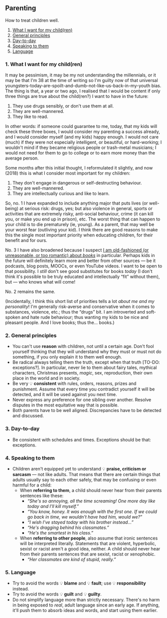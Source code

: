 ## Parenting

How to treat children well.

1. [What I want for my child(ren)](#1-what-i-want-for-my-children)
1. [General principles](#2-general-principles)
1. [Day-to-day](#3-day-to-day)
1. [Speaking to them](#4-speaking-to-them)
1. [Language](#5-language)

### 1. What I want for my child(ren)

It may be pessimism, it may be my not understanding the millennials, or it may be that I'm 38 at the time of writing so I'm guilty now of that universal
youngsters-today-are-spoilt-and-dumb-not-like-us-back-in-my-youth bias.
The thing is that, a year or two ago, I realised that I would be content if only three things are true about the child(ren?) I want to have in the future:

1. They use drugs sensibly, or don't use them at all.
1. They are well-mannered.
1. They like to read.

In other words: if someone could guarantee to me, today, that my kids will check these three boxes, I would consider my parenting a success already, and I would
consider myself (and my kids) happy enough.
I would not care (much) if they were not especially intelligent, or beautiful, or hard-working; I wouldn't mind if they became religious people or
trash-metal musicians; I would not need for them to go to college or to earn more money than the average person.

Some months after this initial thought, I reformulated it slightly, and now (2018) this is what I consider most important for my children:

1. They don't engage in dangerous or self-destructing behaviour.
1. They are well-mannered.
1. They are intellectually curious and like to learn.

So, no. 1 I have expanded to include anything major that puts lives (or well-being) at serious risk: drugs, yes; but also violence in general, sports or
activities that are extremely risky, anti-social behaviour, crime (it can kill you, or make you end up in prison), etc.
The worst thing that can happen to your child is to die prematurely (ie, young).
As a parent, that may well be your worst fear (outliving your kid).
I think there are good reasons to make this the single most important priority when educating children, for their benefit and for ours.

No. 3 I have also broadened because I suspect [I am old-fashioned (or unreasonable, or too romantic) about *books*](logic##21-about-the-importance-of-reading)
in particular.
Perhaps kids in the future will definitely learn more and better from other sources&nbsp;&mdash;&nbsp;be it podcasts, blog posts, MOOCs, or even YouTube videos.
I want to be open to that possibility.
I *still* don't see good substitutes for books *today* (I don't think it's possible to be truly educated and intellectually &ldquo;fit&rdquo; without them),
but&nbsp;&mdash;&nbsp;who knows what will come!

No. 2 remains the same.

(Incidentally, I think this short list of priorities tells a lot *about me and my personality*!
I'm generally risk-averse and conservative when it comes to substances, violence, etc.; thus the &ldquo;drugs&rdquo; bit.
I am introverted and soft-spoken and hate rude behaviour; thus wanting my kids to be nice and pleasant people.
And I love books; thus the&hellip; books.)

### 2. General principles

* You can't use **reason** with children, not until a certain age.
  Don't fool yourself thinking that they will understand why they must or must not do something, if you only explain it to them well enough.
* Be radical always telling them the truth, except when that truth [TO-DO: exceptions?].
  In particular, never lie to them about fairy tales, mythical characters, Christmas presents, *magic*, sex, reproduction, their own place in the world and in
  society.
* Be very 💡&nbsp;**consistent** with rules, orders, reasons, prizes and punishment.
  Assume that every time you contradict yourself it will be detected, and it will be used against you next time.
* Never express any preference for one sibling over another.
  Resolve disputes in the most equitative way that is possible.
* Both parents have to be well aligned.
  Discrepancies have to be detected and discussed.

### 3. Day-to-day

* Be consistent with schedules and times.
  Exceptions should be that: exceptions.

### 4. Speaking to them

* Children aren't equipped yet to understand 💡&nbsp;**praise, criticism or sarcasm**&nbsp;&mdash;&nbsp;not like adults.
That means that there are certain things that adults usually say to each other safely, that may be confusing or even harmful for a child:
  * When **referring to them**, a child should never hear from their parents sentences like these:
    * *“She's so annoying, all the time screaming! One more day like today and I'll kill myself.”*
    * *“You know, honey. It was enough with the first one. If we could go back in time, we wouldn't have had him, would we?”*
    * *“I wish I've stayed today with his brother instead…”*
    * *“He's dragging behind his classmates.”*
    * *“He's the smartest in his class.”*
  * When **referring to other people**, also assume that ironic sentences will be interpreted literally.
    Statements that are violent, hyperbolic, sexist or racist aren't a good idea, neither.
    A child should never hear from their parents sentences that are sexist, racist or xenophobic.
    * *“Her classmates are kind of stupid, really.”*

### 5. Language

* Try to avoid the words 💡&nbsp;**blame** and 💡&nbsp;**fault**; use 💡&nbsp;**responsibility** instead.
* Try to avoid the words 💡&nbsp;**guilt** and 💡&nbsp;**guilty**.
* Do not simplify language more than strictly necessary.
  There's no harm in being exposed to *real*, adult language since an early age.
  If anything, it'll push them to absorb ideas and words, and start using them earlier.
